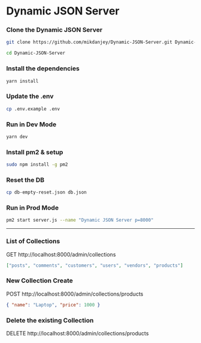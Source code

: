 # Dynamic JSON Server

### Clone the Dynamic JSON Server

```bash
git clone https://github.com/mikdanjey/Dynamic-JSON-Server.git Dynamic-JSON-Server
```

```bash
cd Dynamic-JSON-Server
```

### Install the dependencies

```bash
yarn install
```

### Update the .env

```bash
cp .env.example .env
```

### Run in Dev Mode

```bash
yarn dev
```

### Install pm2 & setup

```bash
sudo npm install -g pm2
```

### Reset the DB

```bash
cp db-empty-reset.json db.json
```

### Run in Prod Mode

```bash
pm2 start server.js --name "Dynamic JSON Server p=8000"
```

---

### List of Collections

GET http://localhost:8000/admin/collections

```json
["posts", "comments", "customers", "users", "vendors", "products"]
```

### New Collection Create

POST http://localhost:8000/admin/collections/products

```json
{ "name": "Laptop", "price": 1000 }
```

### Delete the existing Collection

DELETE http://localhost:8000/admin/collections/products
